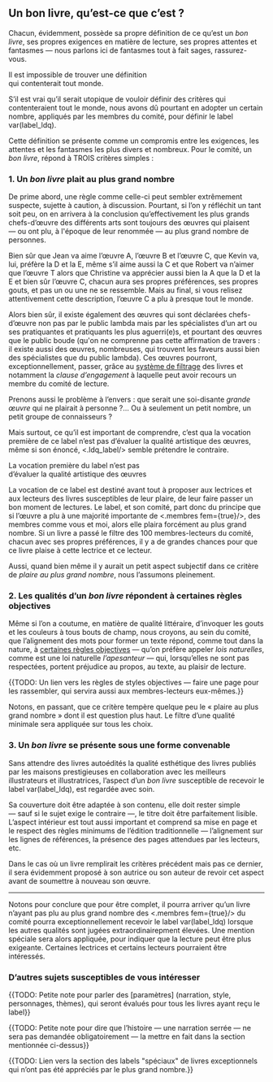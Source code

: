 ## Un bon livre, qu’est-ce que c’est ?

Chacun, évidemment, possède sa propre définition de ce qu’est un *bon livre*, ses propres exigences en matière de lecture, ses propres attentes et fantasmes — nous parlons ici de fantasmes tout à fait sages, rassurez-vous.

<p class="exergue">Il est impossible de trouver une définition<br />qui contenterait tout monde.</p>

S’il est vrai qu’il serait utopique de vouloir définir des critères qui contenteraient tout le monde, nous avons dû pourtant en adopter un certain nombre, appliqués par les membres du comité, pour définir le label var(label_ldq).

Cette définition se présente comme un compromis entre les exigences, les attentes et les fantasmes les plus divers et nombreux. Pour le comité, un *bon livre*, répond à TROIS critères simples :

### 1. Un *bon livre* plait au plus grand nombre

 De prime abord, une règle comme celle-ci peut sembler extrêmement suspecte, sujette à caution, à discussion. Pourtant, si l’on y réfléchit un tant soit peu, on en arrivera à la conclusion qu’effectivement les plus grands chefs-d’œuvre des différents arts sont toujours des œuvres qui plaisent — ou ont plu, à l'époque de leur renommée — au plus grand nombre de personnes.

<a name="oeuvreschef"></a>
Bien sûr que Jean va aime l’œuvre A, l’œuvre B et l’œuvre C, que Kevin va, lui, préfère la D et la E, même s’il aime aussi la C et que Robert va n’aimer que l’œuvre T alors que Christine va apprécier aussi bien la A que la D et la E et bien sûr l’œuvre C, chacun aura ses propres préférences, ses propres gouts, et pas un ou une ne se ressemble. Mais au final, si vous relisez attentivement cette description, l’œuvre C a plu à presque tout le monde.

Alors bien sûr, il existe également des œuvres qui sont déclarées chefs-d’œuvre non pas par le public lambda mais par les spécialistes d’un art ou ses pratiquantes et pratiquants les plus aguerri(e)s, et pourtant des œuvres que le public boude (qu'on ne comprenne pas cette affirmation de travers : il existe aussi des œuvres, nombreuses, qui trouvent les faveurs aussi bien des spécialistes que du public lambda). Ces œuvres pourront, exceptionnellement, passer, grâce au [système de filtrage](<%= ~p"/apropos/filtrage_des_livres?anchor=oeuvreschef" %>) des livres et notamment la *clause d’engagement* à laquelle peut avoir recours un membre du comité de lecture.

Prenons aussi le problème à l’envers : que serait une soi-disante *grande œuvre* qui ne plairait à personne ?... Ou à seulement un petit nombre, un petit groupe de connaisseurs ?

Mais surtout, ce qu’il est important de comprendre, c’est qua la vocation première de ce label n’est pas d’évaluer la qualité artistique des œuvres, même si son énoncé, <.ldq_label/> semble prétendre le contraire.

<p class="exergue">La vocation première du label n’est pas<br /> d’évaluer la qualité artistique des œuvres</p>

La vocation de ce label est destiné avant tout à proposer aux lectrices et aux lecteurs des livres susceptibles de leur plaire, de leur faire passer un bon moment de lectures. Le label, et son comité, part donc du principe que si l’œuvre a plu à une majorité importante de <.membres fem={true}/>, des membres comme vous et moi, alors elle plaira forcément au plus grand nombre. Si un livre a passé le filtre des 100 membres-lecteurs du comité, chacun avec ses propres préférences, il y a de grandes chances pour que ce livre plaise à cette lectrice et ce lecteur.

<a name="certainesregles"></a>

Aussi, quand bien même il y aurait un petit aspect subjectif dans ce critère de *plaire au plus grand nombre*, nous l’assumons pleinement.

### 2. Les qualités d’un *bon livre* répondent à certaines règles objectives

Même si l’on a coutume, en matière de qualité littéraire, d’invoquer les gouts et les couleurs à tous bouts de champ, nous croyons, au sein du comité, que l’alignement des mots pour former un texte répond, comme tout dans la nature, à [certaines règles objectives](<%= ~p"/comite/regles_objectives?anchor=certainesregles" %>) — qu’on préfère appeler *lois naturelles*, comme est une loi naturelle *l’apesanteur* — qui, lorsqu’elles ne sont pas respectées, portent préjudice au propos, au texte, au plaisir de lecture.

{{TODO: Un lien vers les règles de styles objectives — faire une page pour les rassembler, qui servira aussi aux membres-lecteurs eux-mêmes.}}

Notons, en passant, que ce critère tempère quelque peu le « plaire au plus grand nombre » dont il est question plus haut. Le filtre d’une qualité minimale sera appliquée sur tous les choix.

### 3. Un *bon livre* se présente sous une forme convenable

Sans attendre des livres autoédités la qualité esthétique des livres publiés par les maisons prestigieuses en collaboration avec les meilleurs illustrateurs et illustratrices, l’aspect d’un *bon livre* susceptible de recevoir le label var(label_ldq), est regardée avec soin.

Sa couverture doit être adaptée à son contenu, elle doit rester simple — sauf si le sujet exige le contraire —, le titre doit être parfaitement lisible. L’aspect intérieur est tout aussi important et comprend sa mise en page et le respect des règles minimums de l’édition traditionnelle — l’alignement sur les lignes de références, la présence des pages attendues par les lecteurs, etc.

Dans le cas où un livre remplirait les critères précédent mais pas ce dernier, il sera évidemment proposé à son autrice ou son auteur de revoir cet aspect avant de soumettre à nouveau son œuvre.

<hr />

Notons pour conclure que pour être complet, il pourra arriver qu’un livre n’ayant pas plu au plus grand nombre des <.membres fem={true}/> du comité pourra exceptionnellement recevoir le label var(label_ldq) lorsque les autres qualités sont jugées extraordinairepment élevées. Une mention spéciale sera alors appliquée, pour indiquer que la lecture peut être plus exigeante. Certaines lectrices et certains lecteurs pourraient être intéressés. 

### D’autres sujets susceptibles de vous intéresser


{{TODO: Petite note pour parler des [paramètres] (narration, style, personnages, thèmes), qui seront évalués pour tous les livres ayant reçu le label}}

{{TODO: Petite note pour dire que l’histoire — une narration serrée — ne sera pas demandée obligatoirement — la mettre en fait dans la section mentionnée ci-dessus}}

{{TODO: Lien vers la section des labels "spéciaux" de livres exceptionnels qui n’ont pas été appréciés par le plus grand nombre.}}
